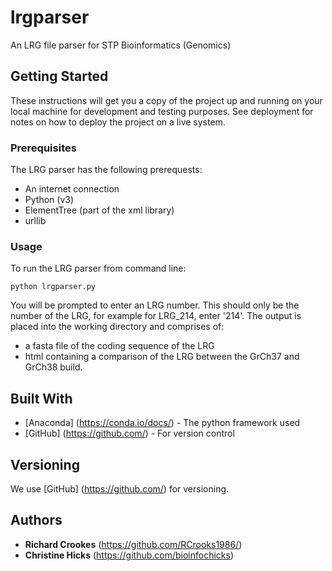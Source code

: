 # lrgparser
An LRG file parser for STP Bioinformatics (Genomics)

## Getting Started

These instructions will get you a copy of the project up and running on your local machine for development and testing purposes. See deployment for notes on how to deploy the project on a live system.

### Prerequisites

The LRG parser has the following prerequests:
* An internet connection
* Python (v3)
* ElementTree (part of the xml library)
* urllib

### Usage

To run the LRG parser from command line:

```
python lrgparser.py
```

You will be prompted to enter an LRG number. This should only be the number of the LRG, for example for LRG_214, enter '214'. The output is placed into the working directory and comprises of:
* a fasta file of the coding sequence of the LRG
* html containing a comparison of the LRG between the GrCh37 and GrCh38 build. 

## Built With

* [Anaconda] (https://conda.io/docs/) - The python framework used
* [GitHub] (https://github.com/) - For version control

## Versioning

We use [GitHub] (https://github.com/) for versioning.

## Authors

* **Richard Crookes** (https://github.com/RCrooks1986/)
* **Christine Hicks** (https://github.com/bioinfochicks)
